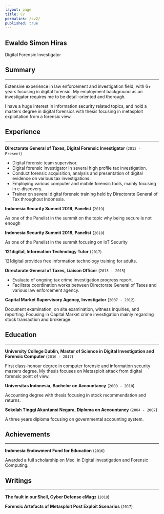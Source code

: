 ```yaml
---
layout: page
title: CV
permalink: /cv2/
published: true
---
```


## Ewaldo Simon Hiras
Digital Forensic Investigator

## Summary
----
Extensive experience in law enforcement and investigation field, with 6+ years focusing in digital forensic. My employment background as an investigator requires me to be detail-oriented and thorough.

I have a huge interest in information security related topics, and hold a masters degree in digital forensics with thesis focusing in metasploit exploitation from a forensic view.

## Experience
----


**Directorate General of Taxes, Digital Forensic Investigator** (`2013 - Present`)
- Digital forensic team supervisor.
- Digital forensic investigator in several high profile tax investigation.
- Conduct forensic acquisition, analysis and presentation of digital evidence on various tax investigations.
-   Employing various computer and mobile forensic tools, mainly focusing in e-discovery.
-   Trainer on several digital forensic training held by Directorate General of Tax throughout Indonesia.



**Indonesia Security Summit 2019, Panelist** (`2019`)

As one of the Panelist in the summit on the topic why being secure is not enough



**Indonesia Security Summit 2018, Panelist** (`2018`)

As one of the Panelist in the summit focusing on IoT Security



**121digital, Information Technology Tutor** (`2017`)

121digital provides free information technology training for adults.



**Directorate General of Taxes, Liaison Officer** (`2013 - 2015`)

- Evaluate of ongoing tax crime investigation progress report.
-   Facilitate coordination works between Directorate General of Taxes and various law enforcement agency.



**Capital Market Supervisory Agency, Investigator** (`2007 - 2012`)

Document examination, on site examination, witness inquiries, and reporting. Focusing in Capital Market crime investigation mainly regarding stock transaction and brokerage.


## Education
----


**University College Dublin,  Master of Science in Digital Investigation and Forensic Computer** (`2016 - 2017`)

First class-honour degree in computer forensic and information security masters degree.  My thesis focuses on Metasploit attack from digital forensic point of view.



**Universitas Indonesia, Bachelor on Accountancy** (`2008 - 2010`)

Accounting degree with thesis focusing in stock recommendation and returns.



**Sekolah Tinggi Akuntansi Negara, Diploma on Accountancy** (`2004 - 2007`)

A three years diploma focusing on governmental accounting system.

## Achievements
----


**Indonesia Endowment Fund for Education** (`2016`)

Awarded a full scholarship on Msc. in Digital Investigation and Forensic Computing.


## Writings
----
**The fault in our Shell, Cyber Defense eMagz** (`2018`)

**Forensic Artefacts of Metasploit Post Exploit Scenarios** (`2017`)




<!-- ### Footer

Last updated: November 2019 -->
